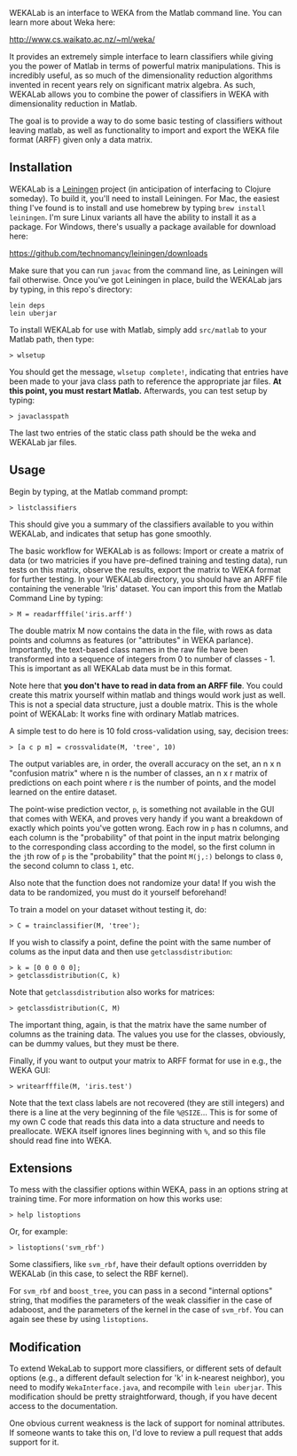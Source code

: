 WEKALab is an interface to WEKA from the Matlab command line.  You can learn more about Weka here:

http://www.cs.waikato.ac.nz/~ml/weka/

It provides an extremely simple interface to learn classifiers while giving you the power of Matlab in terms of powerful matrix manipulations.  This is incredibly useful, as so much of the dimensionality reduction algorithms invented in recent years rely on significant matrix algebra.  As such, WEKALab allows you to combine the power of classifiers in WEKA with dimensionality reduction in Matlab.

The goal is to provide a way to do some basic testing of classifiers without leaving matlab, as well as functionality to import and export the WEKA file format (ARFF) given only a data matrix.


## Installation

WEKALab is a [Leiningen](https://github.com/technomancy/leiningen) project (in anticipation of interfacing to Clojure someday).  To build it, you'll need to install Leiningen.  For Mac, the easiest thing I've found is to install and use homebrew by typing `brew install leiningen`.  I'm sure Linux variants all have the ability to install it as a package.  For Windows, there's usually a package available for download here:

https://github.com/technomancy/leiningen/downloads

Make sure that you can run `javac` from the command line, as Leiningen will fail otherwise.  Once you've got Leiningen in place, build the WEKALab jars by typing, in this repo's directory:

```
lein deps
lein uberjar
```

To install WEKALab for use with Matlab, simply add `src/matlab` to your Matlab path, then type:

```
> wlsetup
```

You should get the message, `wlsetup complete!`, indicating that entries have been made to your java class path to reference the appropriate jar files.  **At this point, you must restart Matlab.**  Afterwards, you can test setup by typing:

```
> javaclasspath
```

The last two entries of the static class path should be the weka and WEKALab jar files.

## Usage

Begin by typing, at the Matlab command prompt:

```
> listclassifiers
```

This should give you a summary of the classifiers available to you within WEKALab, and indicates that setup has gone smoothly.

The basic workflow for WEKALab is as follows:  Import or create a matrix of data (or two matricies if you have pre-defined training and testing data), run tests on this matrix, observe the results, export the matrix to WEKA format for further testing.  In your WEKALab directory, you should have an ARFF file containing the venerable 'Iris' dataset.  You can import this from the Matlab Command Line by typing:

```
> M = readarfffile('iris.arff')
```

The double matrix M now contains the data in the file, with rows as data points and columns as features (or "attributes" in WEKA parlance).  Importantly, the text-based class names in the raw file have been transformed into a sequence of integers from 0 to number of classes - 1.  This is important as all WEKALab data must be in this format.

Note here that **you don't have to read in data from an ARFF file**.  You could create this matrix yourself within matlab and things would work just as well.  This is not a special data structure, just a double matrix.  This is the whole point of WEKALab:  It works fine with ordinary Matlab matrices.

A simple test to do here is 10 fold cross-validation using, say, decision trees:

```
> [a c p m] = crossvalidate(M, 'tree', 10)
```

The output variables are, in order, the overall accuracy on the set, an n x n "confusion matrix" where n is the number of classes, an n x r matrix of predictions on each point where r is the number of points, and the model learned on the entire dataset.

The point-wise prediction vector, `p`, is something not available in the GUI that comes with WEKA, and proves very handy if you want a breakdown of exactly which points you've gotten wrong.  Each row in `p` has n columns, and each column is the "probability" of that point in the input matrix belonging to the corresponding class according to the model, so the first column in the `j`th row of `p` is the "probability" that the point `M(j,:)` belongs to class `0`, the second column to class `1`, etc.

Also note that the function does not randomize your data!  If you wish the data to be randomized, you must do it yourself beforehand!

To train a model on your dataset without testing it, do:

```
> C = trainclassifier(M, 'tree');
```

If you wish to classify a point, define the point with the same number of colums as the input data and then use `getclassdistribution`:

```
> k = [0 0 0 0 0];
> getclassdistribution(C, k)
```

Note that `getclassdistribution` also works for matrices:

```
> getclassdistribution(C, M)
```

The important thing, again, is that the matrix have the same number of columns as the training data.  The values you use for the classes, obviously, can be dummy values, but they must be there.

Finally, if you want to output your matrix to ARFF format for use in e.g., the WEKA GUI:

```
> writearfffile(M, 'iris.test')
```

Note that the text class labels are not recovered (they are still integers) and there is a line at the very beginning of the file `%@SIZE`...  This is for some of my own C code that reads this data into a data structure and needs to preallocate.  WEKA itself ignores lines beginning with `%`, and so this file should read fine into WEKA.

## Extensions

To mess with the classifier options within WEKA, pass in an options string at training time.  For more information on how this works use:

```
> help listoptions
```

Or, for example:

```
> listoptions('svm_rbf')
```

Some classifiers, like `svm_rbf`, have their default options overridden by WEKALab (in this case, to select the RBF kernel).

For `svm_rbf` and `boost_tree`, you can pass in a second "internal options" string, that modifies the parameters of the weak classifier in the case of adaboost, and the parameters of the kernel in the case of `svm_rbf`.  You can again see these by using `listoptions`.

## Modification

To extend WekaLab to support more classifiers, or different sets of default options (e.g., a different default selection for 'k' in k-nearest neighbor), you need to modify `WekaInterface.java`, and recompile with `lein uberjar`.  This modification should be pretty straightforward, though, if you have decent access to the documentation.

One obvious current weakness is the lack of support for nominal attributes.  If someone wants to take this on, I'd love to review a pull request that adds support for it.
